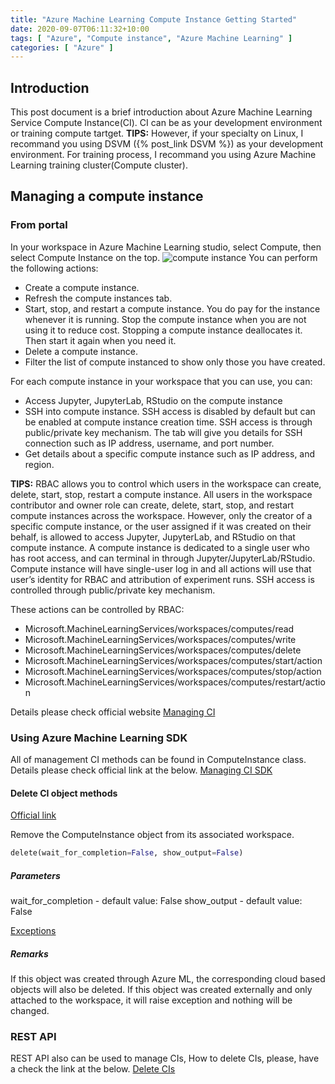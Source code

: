 ```yaml
---
title: "Azure Machine Learning Compute Instance Getting Started"
date: 2020-09-07T06:11:32+10:00
tags: [ "Azure", "Compute instance", "Azure Machine Learning" ]
categories: [ "Azure" ]
---
```

## Introduction
This post document is a brief introduction about Azure Machine Learning Service Compute Instance(CI).
CI can be as your development environment or training compute tartget.
**TIPS:**
However, if your specialty on Linux, I recommand you using DSVM ({% post_link DSVM %}) as your development environment. For training process, I recommand you using Azure Machine Learning training cluster(Compute cluster).

## Managing a compute instance
### From portal
In your workspace in Azure Machine Learning studio, select Compute, then select Compute Instance on the top.
![compute instance](https://docs.microsoft.com/en-us/azure/machine-learning/media/concept-compute-instance/manage-compute-instance.png)
You can perform the following actions:
+ Create a compute instance.
+ Refresh the compute instances tab.
+ Start, stop, and restart a compute instance. You do pay for the instance whenever it is running. Stop the compute instance when you are not using it to reduce cost. Stopping a compute instance deallocates it. Then start it again when you need it.
+ Delete a compute instance.
+ Filter the list of compute instanced to show only those you have created.

For each compute instance in your workspace that you can use, you can:

+ Access Jupyter, JupyterLab, RStudio on the compute instance
+ SSH into compute instance. SSH access is disabled by default but can be enabled at compute instance creation time. SSH access is through public/private key mechanism. The tab will give you details for SSH connection such as IP address, username, and port number.
+ Get details about a specific compute instance such as IP address, and region.

**TIPS:**
RBAC allows you to control which users in the workspace can create, delete, start, stop, restart a compute instance. All users in the workspace contributor and owner role can create, delete, start, stop, and restart compute instances across the workspace. However, only the creator of a specific compute instance, or the user assigned if it was created on their behalf, is allowed to access Jupyter, JupyterLab, and RStudio on that compute instance. A compute instance is dedicated to a single user who has root access, and can terminal in through Jupyter/JupyterLab/RStudio. Compute instance will have single-user log in and all actions will use that user’s identity for RBAC and attribution of experiment runs. SSH access is controlled through public/private key mechanism.

These actions can be controlled by RBAC:
+ Microsoft.MachineLearningServices/workspaces/computes/read
+ Microsoft.MachineLearningServices/workspaces/computes/write
+ Microsoft.MachineLearningServices/workspaces/computes/delete
+ Microsoft.MachineLearningServices/workspaces/computes/start/action
+ Microsoft.MachineLearningServices/workspaces/computes/stop/action
+ Microsoft.MachineLearningServices/workspaces/computes/restart/action

Details please check official website [Managing CI](https://docs.microsoft.com/en-us/azure/machine-learning/concept-compute-instance#managing-a-compute-instance)

### Using Azure Machine Learning SDK
All of management CI methods can be found in ComputeInstance class. Details please check official link at the below.
<a href="https://docs.microsoft.com/en-us/python/api/azureml-core/azureml.core.compute.computeinstance(class)?view=azure-ml-py" target="_top">Managing CI SDK</a>

#### Delete CI object methods

<a href="https://docs.microsoft.com/en-us/python/api/azureml-core/azureml.core.compute.computeinstance(class)?view=azure-ml-py#delete-wait-for-completion-false--show-output-false-" target="_top">Official link</a>

Remove the ComputeInstance object from its associated workspace.
```python
delete(wait_for_completion=False, show_output=False)
```
##### Parameters
wait_for_completion - default value: False
show_output - default value: False

[Exceptions](https://docs.microsoft.com/en-us/python/api/azureml-core/azureml.exceptions.computetargetexception?view=azure-ml-py)

##### Remarks

If this object was created through Azure ML, the corresponding cloud based objects will also be deleted. If this object was created externally and only attached to the workspace, it will raise exception and nothing will be changed.

### REST API
REST API also can be used to manage CIs, How to delete CIs, please, have a check the link at the below.
[Delete CIs](https://docs.microsoft.com/en-us/rest/api/azureml/workspacesandcomputes/machinelearningcompute/delete)

